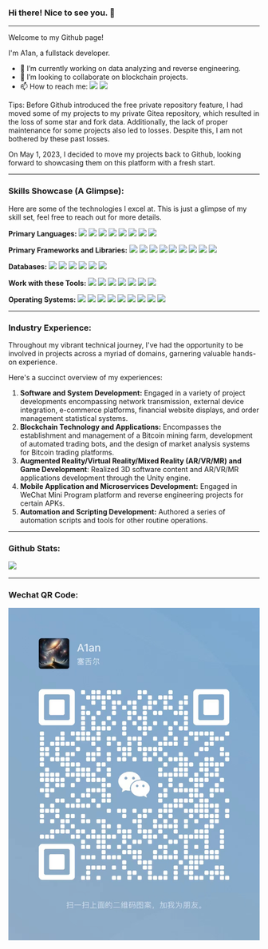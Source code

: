 ### Hi there! Nice to see you. 👋

***
Welcome to my Github page!

I'm A1an, a fullstack developer.

- 🔭 I’m currently working on data analyzing and reverse engineering.
- 👯 I’m looking to collaborate on blockchain projects.
- 📫 How to reach me:
  [![](https://img.shields.io/badge/-Gmail-gray?logo=gmail)](mailto:songxz1992@gmail.com)
  [![](https://img.shields.io/badge/-WeChat-gray?logo=wechat)](#wechat-qr-code)

Tips: Before Github introduced the free private repository feature, I had moved some of my projects to my private Gitea
repository,
which resulted in the loss of some star and fork data. Additionally, the lack of proper maintenance for some projects
also led to losses. Despite this, I am not bothered by these past losses.

On May 1, 2023, I decided to move my projects back to Github, looking forward to showcasing them on this platform with a
fresh start.
***

### Skills Showcase (A Glimpse):

Here are some of the technologies I excel at. This is just a glimpse of my skill set, feel free to reach out for more
details.

**Primary Languages:**
[![](https://img.shields.io/badge/-golang-gray?logo=go)](https://go.dev)
[![](https://img.shields.io/badge/-python-gray?logo=python)](https://www.python.org)
[![](https://img.shields.io/badge/-java-gray?logo=openjdk)](https://openjdk.org)
[![](https://img.shields.io/badge/-node.js-gray?logo=nodedotjs)](https://nodejs.org)
[![](https://img.shields.io/badge/-php-gray?logo=php)](https://www.php.net)
[![](https://img.shields.io/badge/-C&C++-gray?logo=cplusplus)](https://cplusplus.com)
[![](https://img.shields.io/badge/-C%23-gray?logo=dotnet)](https://dotnet.microsoft.com)
[![](https://img.shields.io/badge/-Bash-gray?logo=gnubash)](https://www.gnu.org/software/bash)

**Primary Frameworks and Libraries:**
[![](https://img.shields.io/badge/-Gin-gray)](https://gin-gonic.com)
[![](https://img.shields.io/badge/-GORM-gray)](https://gorm.io)
[![](https://img.shields.io/badge/-Vue-gray?logo=vuedotjs)](https://vuejs.org)
[![](https://img.shields.io/badge/-Electron-gray?logo=electron)](https://www.electronjs.org)
[![](https://img.shields.io/badge/-Tailwind%20CSS-gray?logo=tailwindcss)](https://tailwindcss.com)
[![](https://img.shields.io/badge/-pandas-gray?logo=pandas)](https://pandas.pydata.org)
[![](https://img.shields.io/badge/-Jupyter-gray?logo=jupyter)](https://jupyter.org)
[![](https://img.shields.io/badge/-Unity-gray?logo=unity)](https://unity.com)
[![](https://img.shields.io/badge/-Timescale-gray?logo=timescale)](https://www.timescale.com)

**Databases:**
[![](https://img.shields.io/badge/-PostgreSQL-gray?logo=postgresql)](https://www.postgresql.org)
[![](https://img.shields.io/badge/-MySQL-gray?logo=mysql)](https://www.mysql.com)
[![](https://img.shields.io/badge/-Microsoft%20SQL%20Server-gray?logo=microsoftsqlserver)](https://www.microsoft.com/en-us/sql-server)
[![](https://img.shields.io/badge/-Amazon%20RDS-gray?logo=amazonrds)](https://aws.amazon.com/rds)
[![](https://img.shields.io/badge/-Google%20BigQuery-gray?logo=googlebigquery)](https://cloud.google.com/bigquery)
[![](https://img.shields.io/badge/-Redis-gray?logo=redis)](https://redis.io)

**Work with these Tools:**
[![](https://img.shields.io/badge/-Open%20AI-gray?logo=openai)](https://openai.com)
[![](https://img.shields.io/badge/-Termius-gray?logo=termius)](https://termius.com)
[![](https://img.shields.io/badge/-Git-gray?logo=git)](https://git-scm.com)
[![](https://img.shields.io/badge/-Docker-gray?logo=docker)](https://www.docker.com)
[![](https://img.shields.io/badge/-JetBrains-gray?logo=jetbrains)](https://www.jetbrains.com)
[![](https://img.shields.io/badge/-Visual%20Studio%20Code-gray?logo=visualstudiocode)](https://code.visualstudio.com)
[![](https://img.shields.io/badge/-CloudFlare-gray?logo=cloudflare)](https://cloudflare.com)

**Operating Systems:**
[![](https://img.shields.io/badge/-Windows-gray?logo=windows)](https://www.microsoft.com)
[![](https://img.shields.io/badge/-MacOS-gray?logo=apple)](https://www.apple.com)
[![](https://img.shields.io/badge/-Linux-gray?logo=linux)](https://www.linux.org)
[![](https://img.shields.io/badge/-CentOS-gray?logo=centos)](https://www.centos.org)
[![](https://img.shields.io/badge/-Fedora-gray?logo=fedora)](https://getfedora.org)
[![](https://img.shields.io/badge/-Debian-gray?logo=debian)](https://www.debian.org)
[![](https://img.shields.io/badge/-Ubuntu-gray?logo=ubuntu)](https://ubuntu.com)
[![](https://img.shields.io/badge/-Manjaro-gray?logo=manjaro)](https://manjaro.org)
[![](https://img.shields.io/badge/-Kali%20Linux-gray?logo=kalilinux)](https://www.kali.org)
***

### Industry Experience:

Throughout my vibrant technical journey, I've had the opportunity to be involved in projects across a myriad of domains,
garnering valuable hands-on experience.

Here's a succinct overview of my experiences:

1. **Software and System Development:**
   Engaged in a variety of project developments encompassing network transmission, external device integration, e-commerce
   platforms, financial website displays, and order management statistical systems.
2. **Blockchain Technology and Applications:**
   Encompasses the establishment and management of a Bitcoin mining farm, development of automated trading bots, and the
   design of market analysis systems for Bitcoin trading platforms.
3. **Augmented Reality/Virtual Reality/Mixed Reality (AR/VR/MR) and Game Development**:
   Realized 3D software content and AR/VR/MR applications development through the Unity engine.
4. **Mobile Application and Microservices Development:**
   Engaged in WeChat Mini Program platform and reverse engineering projects for certain APKs.
5. **Automation and Scripting Development:**
   Authored a series of automation scripts and tools for other routine operations.

***

### Github Stats:

[![](https://github-readme-stats.vercel.app/api/top-langs/?username=A1anSong&theme=transparent&layout=pie&count_private=true&langs_count=20)]()
***

### Wechat QR Code:

[![](asset/wechat.jpg)]()

<!--
**A1anSong/A1anSong** is a ✨ _special_ ✨ repository because its `README.md` (this file) appears on your GitHub profile.

Here are some ideas to get you started:

- 🔭 I’m currently working on ...
- 🌱 I’m currently learning ...
- 👯 I’m looking to collaborate on ...
- 🤔 I’m looking for help with ...
- 💬 Ask me about ...
- 📫 How to reach me: ...
- 😄 Pronouns: ...
- ⚡ Fun fact: ...
-->
